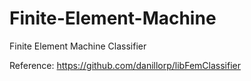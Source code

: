# Finite-Element-Machine

Finite Element Machine Classifier

Reference:
https://github.com/danillorp/libFemClassifier